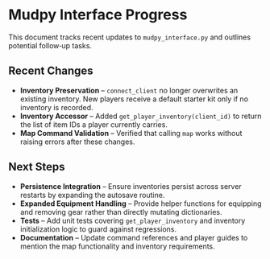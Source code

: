 # Mudpy Interface Progress

This document tracks recent updates to `mudpy_interface.py` and outlines potential follow‑up tasks.

## Recent Changes
- **Inventory Preservation** – `connect_client` no longer overwrites an existing inventory. New players receive a default starter kit only if no inventory is recorded.
- **Inventory Accessor** – Added `get_player_inventory(client_id)` to return the list of item IDs a player currently carries.
- **Map Command Validation** – Verified that calling `map` works without raising errors after these changes.

## Next Steps
- **Persistence Integration** – Ensure inventories persist across server restarts by expanding the autosave routine.
- **Expanded Equipment Handling** – Provide helper functions for equipping and removing gear rather than directly mutating dictionaries.
- **Tests** – Add unit tests covering `get_player_inventory` and inventory initialization logic to guard against regressions.
- **Documentation** – Update command references and player guides to mention the map functionality and inventory requirements.

